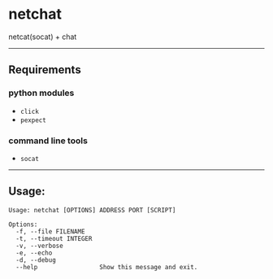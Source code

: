 # netchat

netcat(socat) + chat

------

## Requirements

### python modules
  - `click`
  - `pexpect`

### command line tools
  - `socat`

------

## Usage:
```
Usage: netchat [OPTIONS] ADDRESS PORT [SCRIPT]

Options:
  -f, --file FILENAME
  -t, --timeout INTEGER
  -v, --verbose
  -e, --echo
  -d, --debug
  --help                 Show this message and exit.
```
